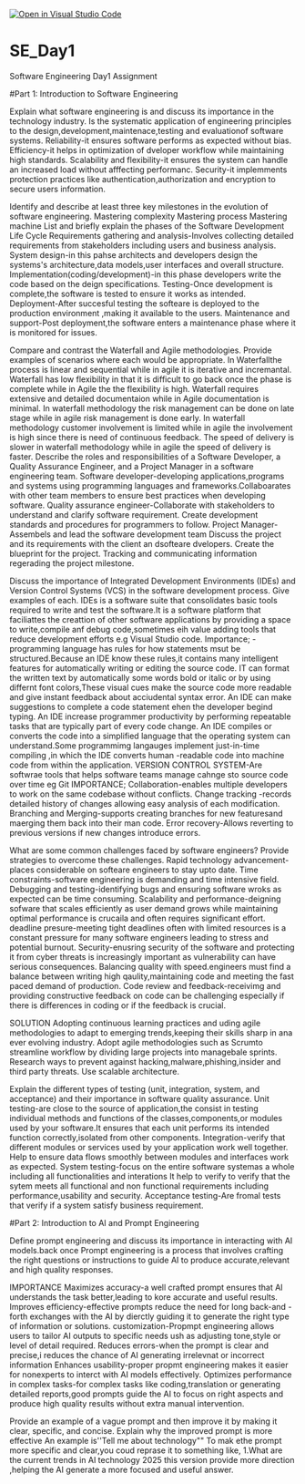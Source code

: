 [![Open in Visual Studio Code](https://classroom.github.com/assets/open-in-vscode-2e0aaae1b6195c2367325f4f02e2d04e9abb55f0b24a779b69b11b9e10269abc.svg)](https://classroom.github.com/online_ide?assignment_repo_id=15671188&assignment_repo_type=AssignmentRepo)
# SE_Day1
Software Engineering Day1 Assignment

#Part 1: Introduction to Software Engineering

Explain what software engineering is and discuss its importance in the technology industry.
Is the systematic application of engineering principles to the design,development,maintenace,testing and evaluationof software systems.
Reliability-it ensures software performs as expected without bias.
Efficiency-it helps in optimization of dveloper workflow while maintaining high standards.
Scalability and flexibility-it ensures the system can handle an increased load without afffecting performanc.
Security-it implemments protection practices like authentication,authorization and encryption to secure users information.

Identify and describe at least three key milestones in the evolution of software engineering.
Mastering complexity
Mastering process
Mastering machine
List and briefly explain the phases of the Software Development Life Cycle
Requirements gathering and analysis-Involves collecting detailed requirements from stakeholders including users and business analysis.
System design-in this pahse architects and developers design the systems's architecture,data models,user interfaces and overall structure.
Implementation(coding/development)-in this phase developers write the code based on the deign specifications.
Testing-Once development is complete,the software is tested to ensure it works as intended.
Deployment-After succesful testing the softeare is deployed to the production environment ,making it available to the users.
Maintenance and support-Post deployment,the software enters a maintenance phase where it is monitored for issues.

Compare and contrast the Waterfall and Agile methodologies. Provide examples of scenarios where each would be appropriate.
In Waterfallthe process is linear and sequential while in agile it is iterative and incremantal.
Waterfall has low flexibility in that it is difficult to go back once the phase is complete while in Agile the the flexibility is high.
Waterfall requires extensive and detailed documentaion while in Agile documentation is minimal.
In waterfall methodology the risk management can be done on late stage while in agile risk management is done early.
In waterfall methodology customer involvement is limited while in agile the involvement is high since there is need of continuous feedback.
The speed of delivery is slower in waterfall methodology while in agile the speed of delivery is faster.
Describe the roles and responsibilities of a Software Developer, a Quality Assurance Engineer, and a Project Manager in a software engineering team.
Software developer-developing applications,programs and systems using programming languages and frameworks.Collaboarates with other team members to ensure best practices when developing software.
Quality assurance engineer-Collaborate with stakeholders to understand and clarify software requirement.
Create development standards and procedures for programmers to follow.
Project Manager-Assembels and lead the software development team
Discuss the project and its requirements with the client an dsofteare dvelopers.
Create the blueprint for the project.
Tracking and communicating information regerading the project milestone.


Discuss the importance of Integrated Development Environments (IDEs) and Version Control Systems (VCS) in the software development process. Give examples of each.
IDEs is a software suite that consolidates basic tools required to write and test the software.It is a software platform that faciliattes the creattion of other software applications by providing a space to write,compile anf debug code,sometimes eih value adding tools that reduce development efforts e.g Visual Studio code.
Importance; -programming language has rules for how statements msut be structured.Because an IDE know these rules,it contains many intelligent features for automatically writing or editing the source code.
IT can format the written text by automatically some words bold or italic or by using differnt font colors,These visual cues make the source code more readable and give instant feedback about acciudental syntax error.
An IDE can make suggestions to complete a code statement ehen the developer begind typing.
An IDE increase programmer productivity by performing repeatable tasks that are typically part of every code change.
An IDE compiles or converts the code into a simplified language that the operating system can understand.Some programmimg langauges implement just-in-time compiling ,in which the IDE converts human -readable code into machine code from within the application.
VERSION CONTROL SYSTEM-Are softwrae tools that helps software teams manage cahnge sto source code over time eg Git 
IMPORTANCE; 
Collaboration-enables multiple developers to work on the same codebase without conflicts.
Change tracking -records detailed history of changes allowing easy analysis of each modification.
Branching and Merging-supports creating branches for new featuresand maerging them back into their man code.
Error recovery-Allows reverting to previous versions if new changes introduce errors.





What are some common challenges faced by software engineers? Provide strategies to overcome these challenges.
Rapid technology advancement-places considerable on softeare engineers to stay upto date.
Time constraints-software engineering is demanding and time intensive field.
Debugging and testing-identifying bugs and ensuring software wroks as expected can be time consuming.
Scalability and performance-deigning sofware that scales efficiently as user demand grows while maintaining optimal performance is crucaila and often requires significant effort.
deadline presure-meeting tight deadlines often with limited resources is a constant pressure for many software engineers leading to stress and potential burnout.
Security-enusring security of the software and protecting it from cyber threats is increasingly important as vulnerability can have serious consequences.
Balancing quality with speed.engineers must find a balance between writing high qaulity,maintaining code and meeting the fast paced demand of production.
Code review and feedback-receivimg and providing constructive feedback on code can be challenging especially if there is differences in coding  or if the feedback is crucial.

SOLUTION
Adopting continuous learning practices and uding agile methodologies to adapt to emerging trends,keeping their skills sharp in ana ever evolving industry.
Adopt agile methodologies such as Scrumto streamline workflow by dividing large projects into managebale sprints.
Research ways to prevent against hacking,malware,phishing,insider and third party threats.
Use scalable architecture.


Explain the different types of testing (unit, integration, system, and acceptance) and their importance in software quality assurance.
Unit testing-are close to the source of application,the consist in testing individual methods and functions of the classes,components,or modules used by your software.It ensures that each unit performs its intended function correctly,isolated from other components.
Integration-verify that different modules or services used by your application work well together.
Help to ensure data flows smoothly between modules and interfaces work as expected.
System testing-focus on the entire software systemas a whole including all functionalities and interations
It help to verify to verify that the sytem meets all functional and non functional requirements including performance,usability and security.
Acceptance testing-Are fromal tests that verify if a system satisfy business requirement.




#Part 2: Introduction to AI and Prompt Engineering


Define prompt engineering and discuss its importance in interacting with AI models.back once 
Prompt engineering is a process that involves crafting the right questions or instructions to guide AI to produce accurate,relevant and high quality responses.

IMPORTANCE
Maximizes accuracy-a well crafted prompt ensures that AI understands the task better,leading to kore accurate and useful results.
Improves efficiency-effective prompts reduce the need for long back-and -forth exchanges with the AI by dierctly guiding it to generate the right type of information or solutions.
customization-Propmpt engineering allows users to tailor AI outputs to specific needs ush as adjusting tone,style or level of detail required.
Reduces errors-when the prompt is clear and precise,i reduces the chance of AI generating irrelevnat or incorrect information
Enhances usability-proper propmt engineering makes it easier for nonexperts to interct with AI models effectively.
Optimizes performance in complex tasks-for complex tasks like coding,translation or generating detailed reports,good prompts guide the AI to focus on right aspects and produce high quality results without extra manual intervention.


Provide an example of a vague prompt and then improve it by making it clear, specific, and concise. Explain why the improved prompt is more effective
An example is''Tell me about technology""
To mak ethe prompt more specific and clear,you coud reprase it to something like,
1.What are the current trends in AI technology 2025
this version provide more direction ,helping the AI generate a more focused and useful answer.





